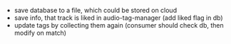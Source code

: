 - save database to a file, which could be stored on cloud
- save info, that track is liked in audio-tag-manager (add liked flag in db)
- update tags by collecting them again (consumer should check db, then modify on match)